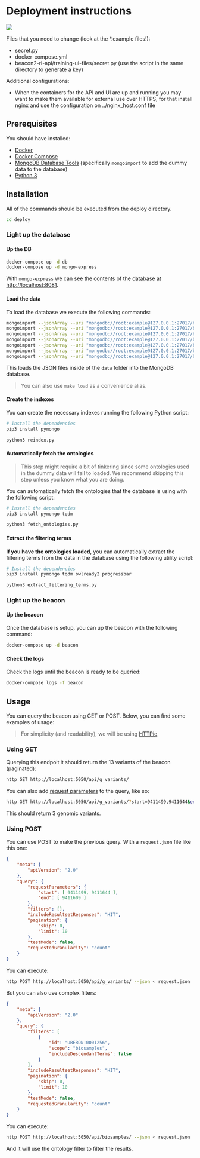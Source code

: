 # Deployment instructions

[![](https://mermaid.ink/img/pako:eNp1U01vgzAM_Ssop01qdtiRw6RRWm1SD91WJk2lhxRMGw0SFEg_VvW_z4EE2pX15Lz3bD_b9EQSmQLxyUaxcuvN3mPh4S-qQC0z5meMagyb98pSr5bYc5HKPS3YgRf8B5Cwiue5k2DWDrNfFou5QS0fBneWT1nN1qwCL7TB6j4WVoTI8ktq5RmRzRzLotR1Zy2F6ruWZQdb1eSQQG4lGc-BggFa2Eo-x1NXQzDzsngwnV4kmufKGar0ut3RmwZ1bDG3Ko_SJ5y_B52jhsDJe6aPuoJrYIkU9PHh0JN2j01-GFzjYXBbFkTqjA7VrhXjgosN1fy6VvR_jei2u-0cDc5j9WYfPehmcAtpmYtOnVNzcG8mWYo2Lzoa1BRorjc0YJbRHcs5fiVSXc_WpDTJeMfBTeLhHf9nDTYgI1KAKhhP8S9yMnBM6i0UEBMfQwEaN5vHJBZnlOoSXcAk5WiF-LXSMCJM1_LjKBL3bjUhZ2i_aMHzL0zOAvw)](https://mermaid.live/edit#pako:eNp1U01vgzAM_Ssop01qdtiRw6RRWm1SD91WJk2lhxRMGw0SFEg_VvW_z4EE2pX15Lz3bD_b9EQSmQLxyUaxcuvN3mPh4S-qQC0z5meMagyb98pSr5bYc5HKPS3YgRf8B5Cwiue5k2DWDrNfFou5QS0fBneWT1nN1qwCL7TB6j4WVoTI8ktq5RmRzRzLotR1Zy2F6ruWZQdb1eSQQG4lGc-BggFa2Eo-x1NXQzDzsngwnV4kmufKGar0ut3RmwZ1bDG3Ko_SJ5y_B52jhsDJe6aPuoJrYIkU9PHh0JN2j01-GFzjYXBbFkTqjA7VrhXjgosN1fy6VvR_jei2u-0cDc5j9WYfPehmcAtpmYtOnVNzcG8mWYo2Lzoa1BRorjc0YJbRHcs5fiVSXc_WpDTJeMfBTeLhHf9nDTYgI1KAKhhP8S9yMnBM6i0UEBMfQwEaN5vHJBZnlOoSXcAk5WiF-LXSMCJM1_LjKBL3bjUhZ2i_aMHzL0zOAvw)

Files that you need to change (look at the \*.example files!):
- secret.py
- docker-compose.yml
- beacon2-ri-api/training-ui-files/secret.py (use the script in the same directory to generate a key)

Additional configurations:
- When the containers for the API and UI are up and running you may want to make them available for external use over HTTPS, for that install nginx and use the configuration on ../nginx_host.conf file

## Prerequisites

You should have installed:

- [Docker](https://docs.docker.com/engine/install/)
- [Docker Compose](https://docs.docker.com/compose/install/)
- [MongoDB Database Tools](https://www.mongodb.com/docs/database-tools/installation/installation/) (specifically `mongoimport` to add the dummy data to the database)
- [Python 3](https://www.python.org/downloads/)

## Installation

All of the commands should be executed from the deploy directory.

```bash
cd deploy
```

### Light up the database

#### Up the DB

```bash
docker-compose up -d db
docker-compose up -d mongo-express
```

With `mongo-express` we can see the contents of the database at [http://localhost:8081](http://localhost:8081).

#### Load the data

To load the database we execute the following commands:

```bash
mongoimport --jsonArray --uri "mongodb://root:example@127.0.0.1:27017/beacon?authSource=admin" --file data/analyses*.json --collection analyses
mongoimport --jsonArray --uri "mongodb://root:example@127.0.0.1:27017/beacon?authSource=admin" --file data/biosamples*.json --collection biosamples
mongoimport --jsonArray --uri "mongodb://root:example@127.0.0.1:27017/beacon?authSource=admin" --file data/cohorts*.json --collection cohorts
mongoimport --jsonArray --uri "mongodb://root:example@127.0.0.1:27017/beacon?authSource=admin" --file data/datasets*.json --collection datasets
mongoimport --jsonArray --uri "mongodb://root:example@127.0.0.1:27017/beacon?authSource=admin" --file data/individuals*.json --collection individuals
mongoimport --jsonArray --uri "mongodb://root:example@127.0.0.1:27017/beacon?authSource=admin" --file data/runs*.json --collection runs
mongoimport --jsonArray --uri "mongodb://root:example@127.0.0.1:27017/beacon?authSource=admin" --file data/genomicVariations*.json --collection genomicVariations
```

This loads the JSON files inside of the `data` folder into the MongoDB database.

> You can also use `make load` as a convenience alias.

#### Create the indexes

You can create the necessary indexes running the following Python script:

```bash
# Install the dependencies
pip3 install pymongo

python3 reindex.py
```

#### Automatically fetch the ontologies

> This step might require a bit of tinkering since some ontologies used in the dummy data will fail to loaded. We recommend skipping this step unless you know what you are doing.

You can automatically fetch the ontologies that the database is using with the following script:

```bash
# Install the dependencies
pip3 install pymongo tqdm

python3 fetch_ontologies.py
```

#### Extract the filtering terms

**If you have the ontologies loaded**, you can automatically extract the filtering terms from the data in the database using the following utility script:

```bash
# Install the dependencies
pip3 install pymongo tqdm owlready2 progressbar

python3 extract_filtering_terms.py
```

### Light up the beacon

#### Up the beacon

Once the database is setup, you can up the beacon with the following command:

```bash
docker-compose up -d beacon
```

#### Check the logs

Check the logs until the beacon is ready to be queried:

```bash
docker-compose logs -f beacon
```

## Usage

You can query the beacon using GET or POST. Below, you can find some examples of usage:

> For simplicity (and readability), we will be using [HTTPie](https://github.com/httpie/httpie).

### Using GET

Querying this endpoit it should return the 13 variants of the beacon (paginated):

```bash
http GET http://localhost:5050/api/g_variants/
```

You can also add [request parameters](https://github.com/ga4gh-beacon/beacon-v2-Models/blob/main/BEACON-V2-Model/genomicVariations/requestParameters.json) to the query, like so:

```bash
http GET http://localhost:5050/api/g_variants/?start=9411499,9411644&end=9411609
```

This should return 3 genomic variants.

### Using POST

You can use POST to make the previous query. With a `request.json` file like this one:

```json
{
    "meta": {
        "apiVersion": "2.0"
    },
    "query": {
        "requestParameters": {
            "start": [ 9411499, 9411644 ],
            "end": [ 9411609 ]
        },
        "filters": [],
        "includeResultsetResponses": "HIT",
        "pagination": {
            "skip": 0,
            "limit": 10
        },
        "testMode": false,
        "requestedGranularity": "count"
    }
}
```

You can execute:

```bash
http POST http://localhost:5050/api/g_variants/ --json < request.json
```

But you can also use complex filters:

```json
{
    "meta": {
        "apiVersion": "2.0"
    },
    "query": {
        "filters": [
            {
                "id": "UBERON:0001256",
                "scope": "biosamples",
                "includeDescendantTerms": false
            }
        ],
        "includeResultsetResponses": "HIT",
        "pagination": {
            "skip": 0,
            "limit": 10
        },
        "testMode": false,
        "requestedGranularity": "count"
    }
}
```

You can execute:

```bash
http POST http://localhost:5050/api/biosamples/ --json < request.json
```

And it will use the ontology filter to filter the results.
